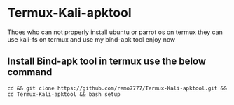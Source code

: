# Termux-Kali-apktool
Thoes who can not properly install ubuntu or parrot os on termux they can use kali-fs on termux and use my bind-apk tool enjoy now

## Install Bind-apk tool in termux use the below command
```ShellSession
cd && git clone https://github.com/remo7777/Termux-Kali-apktool.git && cd Termux-Kali-apktool && bash setup  
```
